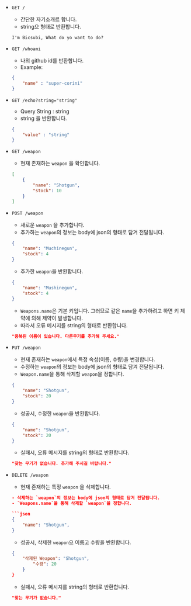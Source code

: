 - `GET /`
  - 간단한 자기소개르 합니다.
  - string으 형태로 반환합니다.
  ```josn
  I'm Bicsubi, What do yo want to do?
  ```
  
- `GET /whoami`

    - 나의 github id를 반환합니다.
    - Example:
    ```json
    {
        "name" : "super-corini"
    }
    ```


- `GET /echo?string="string"`
    - Query String : string
    - string 을 반환합니다.
    ```json
    {
        "value" : "string"
    }
    ```


- `GET /weapon`
    - 현재 존재하는 `weapon` 을 확인합니다. 
    ```json
    [
        {
            "name": "Shotgun",
            "stock": 10
        }
    ]
    ```


- `POST /weapon`
    - 새로운 `weapon` 을 추가합니다.
    - 추가하는 `weapon`의 정보는 body에 json의 형태로 담겨 전달됩니다.
    ```json
    {
        "name": "Muchinegun",
        "stock": 4
    }
    ```

    - 추가한 `weapon`을 반환합니다.
    ```json
    {
        "name": "Mushinegun",
        "stock": 4
    }
    ```

    - `Weapons.name`은 기본 키입니다. 그러므로 같은 `name`을 추가하려고 하면 키 제약에 의해 제약이 발생합니다.
    - 따라서 오류 메시지를 string의 형태로 반환합니다.
    ```json
    "중복된 이름이 있습니다. 다른무기를 추가해 주세요."
    ```
    
- `PUT /weapon`
    - 현재 존재하는 `weapon`에서 특정 속성(이름, 수량)을 변경합니다. 
    - 수정하는 `weapon`의 정보는 body에 json의 형태로 담겨 전달됩니다.
    - `Weapon.name`을 통해 삭제할 `weapon`을 정합니다.

    ```json
    {
        "name": "Shotgun",
        "stock": 20
    }
    ```
    
    - 성공시, 수정한 `weapon`을 반환합니다.
    ```json
    {
        "name": "Shotgun",
        "stock": 20
    }
    ```

    - 실패시, 오류 메시지를 string의 형태로 반환합니다.
    ```json
    "찾는 무기가 없습니다. 추가해 주시길 바랍니다."
    ``` 


- `DELETE /weapon`
    - 현재 존재하는 특정 `weapon` 을 삭제합니다. 
    ```json
    - 삭제하는 `weapon`의 정보는 body에 json의 형태로 담겨 전달됩니다.
    - `Weapons.name`을 통해 삭제할 `weapon`을 정합니다.

    ```json
    {
        "name": "Shotgun",
    }
    ```
    
    - 성공시, 삭제한 `weapon`으 이름고 수량을 반환합니다.
    ```json
    {
        "삭제된 Weapon": "Shotgun",
            "수량": 20
        }
    }
    ```

    - 실패시, 오류 메시지를 string의 형태로 반환합니다.
    ```json
    "찾는 무기가 없습니다."
    ``` 
